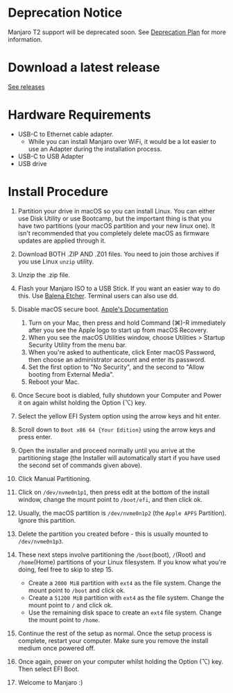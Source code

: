 # Deprecation Notice

Manjaro T2 support will be deprecated soon. See [Deprecation Plan](https://wiki.t2linux.org/distributions/manjaro/deprecation) for more information.

# Download a latest release

[See releases](https://github.com/NoaHimesaka1873/manjaroiso-t2/releases)

# Hardware Requirements

* USB-C to Ethernet cable adapter.
    * While you can install Manjaro over WiFi, it would be a lot easier to use an Adapter during the installation process.
* USB-C to USB Adapter
* USB drive

# Install Procedure

1. Partition your drive in macOS so you can install Linux. You can either use Disk Utility or use Bootcamp, but the important thing is that you have two partitions (your macOS partition and your new linux one). It isn't recommended that you completely delete macOS as firmware updates are applied through it.
2. Download BOTH .ZIP AND .Z01 files. You need to join those archives if you use Linux `unzip` utility.  
3. Unzip the .zip file.
4. Flash your Manjaro ISO to a USB Stick. If you want an easier way to do this. Use [Balena Etcher](https://www.balena.io/etcher/). Terminal users can also use dd.
5. Disable macOS secure boot. [Apple's Documentation](https://support.apple.com/en-au/HT208330)

    1. Turn on your Mac, then press and hold Command (⌘)-R immediately after you see the Apple logo to start up from macOS Recovery.
    2. When you see the macOS Utilities window, choose Utilities > Startup Security Utility from the menu bar.
    3. When you're asked to authenticate, click Enter macOS Password, then choose an administrator account and enter its password.
    4. Set the first option to "No Security", and the second to "Allow booting from External Media".
    5. Reboot your Mac.

4. Once Secure boot is diabled, fully shutdown your Computer and Power it on again whilst holding the Option (⌥) key.
5. Select the yellow EFI System option using the arrow keys and hit enter.
6. Scroll down to `Boot x86 64 {Your Edition}` using the arrow keys and press enter.
7. Open the installer and proceed normally until you arrive at the partitioning stage (the Installer will automatically start if you have used the second set of commands given above).
8. Click Manual Partitioning.
9. Click on `/dev/nvme0n1p1`, then press edit at the bottom of the install window, change the mount point to `/boot/efi`, and then click ok.
10. Usually, the macOS partition is `/dev/nvme0n1p2` (the `Apple APFS` Partition). Ignore this partition.
11. Delete the partition you created before - this is usually mounted to `/dev/nvme0n1p3`.
12. These next steps involve partitioning the `/boot`(boot), `/`(Root) and `/home`(Home) partitions of your Linux filesystem. If you know what you're doing, feel free to skip to step 15.

    * Create a `2000 MiB` partition with `ext4` as the file system. Change the mount point to `/boot` and click ok.
    * Create a `51200 MiB` partition with `ext4` as the file system. Change the mount point to `/` and click ok.
    * Use the remaining disk space to create an `ext4` file system. Change the mount point to `/home`.

13. Continue the rest of the setup as normal. Once the setup process is complete, restart your computer. Make sure you remove the install medium once powered off.
14. Once again, power on your computer whilst holding the Option (⌥) key. Then select EFI Boot.
15. Welcome to Manjaro :)
